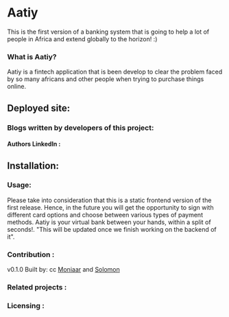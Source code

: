# Aatiy
This is the first version of a banking system that is going to help a lot of people in Africa and extend globally to the horizon! :) 

### What is Aatiy?
Aatiy is a fintech application that is been develop to clear the problem faced
by so many africans and other people when trying to purchase things online. 


## Deployed site:


### Blogs written by developers of this project:

#### Authors LinkedIn :


## Installation:


### Usage:
Please take into consideration that this is a static frontend version of the first release. Hence, in the future you will get the opportunity to sign with different card options and choose between various types of payment methods. Aatiy is your virtual bank between your hands, within a split of seconds!. "This will be updated once we finish working on the backend of it". 

### Contribution :
v0.1.0
Built by:
cc [Moniaar](<https://github.com/Moniaar>) and
[Solomon](<https://github.com/SolomonChidera/>)
 
### Related projects :


### Licensing :